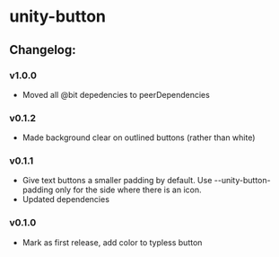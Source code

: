 # unity-button

## Changelog:

### v1.0.0
- Moved all @bit depedencies to peerDependencies

### v0.1.2
- Made background clear on outlined buttons (rather than white)

### v0.1.1
- Give text buttons a smaller padding by default. Use --unity-button-padding only for the side where there is an icon.
- Updated dependencies

### v0.1.0
- Mark as first release, add color to typless button
